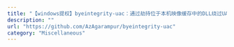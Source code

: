 ```yaml
---
title: "【windows提权】byeintegrity-uac：通过劫持位于本机映像缓存中的DLL绕过UAC"
description: ""
url: "https://github.com/AzAgarampur/byeintegrity-uac"
category: "Miscellaneous"
---
```

